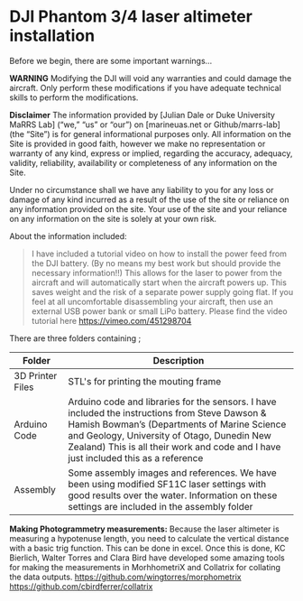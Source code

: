 

# DJI Phantom 3/4 laser altimeter installation

Before we begin, there are some important warnings…

**WARNING** 
Modifying the DJI will void any warranties and could damage the aircraft. Only perform these modifications if you have adequate technical skills to 
perform the modifications.

**Disclaimer** 
The information provided by [Julian Dale or Duke University MaRRS Lab] (“we,” “us” or “our”) on [marineuas.net or Github/marrs-lab] (the “Site”) is for general informational purposes only. All information on the Site is provided in good faith, however we make no representation or warranty of any kind, express or implied, regarding the accuracy, adequacy, validity, reliability, availability or completeness of any information on the Site.

Under no circumstance shall we have any liability to you for any loss or damage of any kind incurred as a result of the use of the site or reliance on any information provided on the site. Your use of the site and your reliance on any information on the site is solely at your own risk. 


About the information included:

>I have included a tutorial video on how to install the power feed from the DJI battery. (By no means my best work but should provide the necessary information!!)
This allows for the laser to power from the aircraft and will automatically start when the aircraft powers up. This saves weight and the risk of a separate power supply going flat. If you feel at all uncomfortable disassembling your aircraft, then use an external USB power bank or small LiPo battery. Please find the video tutorial here https://vimeo.com/451298704 

There are three folders containing ;

| Folder | Description |
| ------ | ------ |
| 3D Printer Files | STL's for printing the mouting frame |
| Arduino Code | Arduino code and libraries for the sensors. I have included the instructions from Steve Dawson & Hamish Bowman’s (Departments of Marine Science and Geology, University of Otago, Dunedin New Zealand) This is all their work and code and I have just included this as a reference |
| Assembly | Some assembly images and references. We have been using modified SF11C laser settings with good results over the water. Information on these settings are included in the assembly folder |


**Making Photogrammetry measurements:**
Because the laser altimeter is measuring a hypotenuse length, you need to calculate the vertical distance with a basic trig function. This can be done in excel.
Once this is done, KC Bierlich, Walter Torres and Clara Bird have developed some amazing tools for making the measurements in MorhhometriX and Collatrix for collating the data outputs. 
https://github.com/wingtorres/morphometrix
https://github.com/cbirdferrer/collatrix






